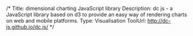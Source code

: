 /*
Title: dimensional charting JavaScript library
Description: dc js - a JavaScript library based on d3 to provide an easy way of rendering charts on web and mobile platforms.
Type: Visualisation
ToolUrl: http://dc-js.github.io/dc.js/
*/